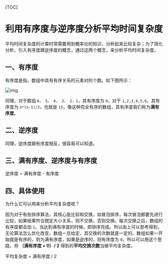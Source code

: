 [TOC]

# 利用有序度与逆序度分析平均时间复杂度

平均时间复杂度的计算时常需要用到概率论的知识，分析起来比较复杂；为了简化分析，引入有序度跟逆序度的概念，通过这两个概念，来分析平均时间复杂度。

## 一、有序度

有序度是指，数组中具有有序关系的元素对的个数。如下图所示：

![img](E:\MarkdownProjects\Algorithm\Hyperlink\有序度和逆序度.assets\a1ef4cc1999d6bd0af08d8417ee55220.jpg)

同理，对于数组 `6， 5， 4， 3， 2，1`，其有序度为 `0`，对于 `1,2,3,4,5,6`，其有序度为 `n*(n-1)/2`，也就是 `15`，像这种完全有序的数组，其有序度我们称为**满有序度**。

## 二、逆序度

同理，逆序度跟有序度相反，很容易可以知道。

## 三、满有序度、逆序度与有序度

逆序度 = 满有序度 - 有序度

## 四、具体使用

为什么它可以用来分析平均复杂度呢？

因为对于有些排序算法，其核心是比较和交换，如冒泡排序，每次冒泡都要先进行比较，如果结果符合既定大小关系，则不交换，否则交换。每次交换之后，数组的有序度都会加 `1`，当达到满有序度的时候，即排序完成。所以由上可以思考得到，无论算法怎么优化改变，数组一旦给定，其交换的次数就是一定的。数组如果一开始就是有序的，则为满有序度，如果是逆序的，则有序度为 `0`，所以可以用这个思路，将 **（满有序度 + 0）/ 2** 得到的**平均交换次数**当做平均复杂度。

平均复杂度 = 满有序度 / 2